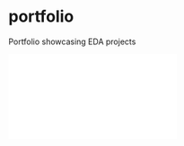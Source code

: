# portfolio
Portfolio showcasing EDA projects

![Diagnostic Plots](main/AmpuleBreakageDiagnostics.pdf)
